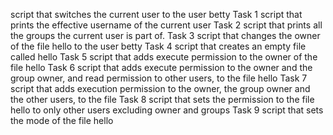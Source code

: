 script that switches the current user to the user betty 
Task 1 script that prints the effective username of the current user
Task 2 script that prints all the groups the current user is part of.
Task 3 script that changes the owner of the file hello to the user betty
Task 4 script that creates an empty file called hello
Task 5 script that adds execute permission to the owner of the file hello
Task 6 script that adds execute permission to the owner and the group owner, and read permission to other users, to the file hello
Task 7 script that adds execution permission to the owner, the group owner and the other users, to the file
Task 8  script that sets the permission to the file hello to only other users excluding owner and groups
Task 9 script that sets the mode of the file hello 
